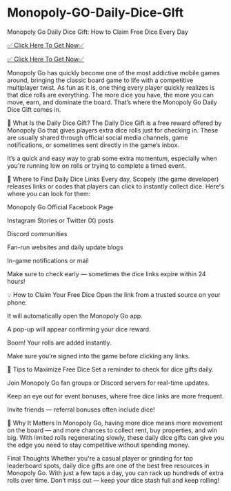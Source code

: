 # Monopoly-GO-Daily-Dice-GIft
Monopoly Go Daily Dice Gift: How to Claim Free Dice Every Day

[✅ Click Here To Get Now✅](https://mpdice.com)

[✅ Click Here To Get Now✅](https://mpdice.com)

Monopoly Go has quickly become one of the most addictive mobile games around, bringing the classic board game to life with a competitive multiplayer twist. As fun as it is, one thing every player quickly realizes is that dice rolls are everything. The more dice you have, the more you can move, earn, and dominate the board. That’s where the Monopoly Go Daily Dice Gift comes in.

🎲 What Is the Daily Dice Gift?
The Daily Dice Gift is a free reward offered by Monopoly Go that gives players extra dice rolls just for checking in. These are usually shared through official social media channels, game notifications, or sometimes sent directly in the game’s inbox.

It’s a quick and easy way to grab some extra momentum, especially when you're running low on rolls or trying to complete a timed event.

📅 Where to Find Daily Dice Links
Every day, Scopely (the game developer) releases links or codes that players can click to instantly collect dice. Here's where you can look for them:

Monopoly Go Official Facebook Page

Instagram Stories or Twitter (X) posts

Discord communities

Fan-run websites and daily update blogs

In-game notifications or mail

Make sure to check early — sometimes the dice links expire within 24 hours!

💡 How to Claim Your Free Dice
Open the link from a trusted source on your phone.

It will automatically open the Monopoly Go app.

A pop-up will appear confirming your dice reward.

Boom! Your rolls are added instantly.

Make sure you’re signed into the game before clicking any links.

🔄 Tips to Maximize Free Dice
Set a reminder to check for dice gifts daily.

Join Monopoly Go fan groups or Discord servers for real-time updates.

Keep an eye out for event bonuses, where free dice links are more frequent.

Invite friends — referral bonuses often include dice!

🚀 Why It Matters
In Monopoly Go, having more dice means more movement on the board — and more chances to collect rent, buy properties, and win big. With limited rolls regenerating slowly, these daily dice gifts can give you the edge you need to stay competitive without spending money.

Final Thoughts
Whether you're a casual player or grinding for top leaderboard spots, daily dice gifts are one of the best free resources in Monopoly Go. With just a few taps a day, you can rack up hundreds of extra rolls over time. Don’t miss out — keep your dice stash full and keep rolling!
